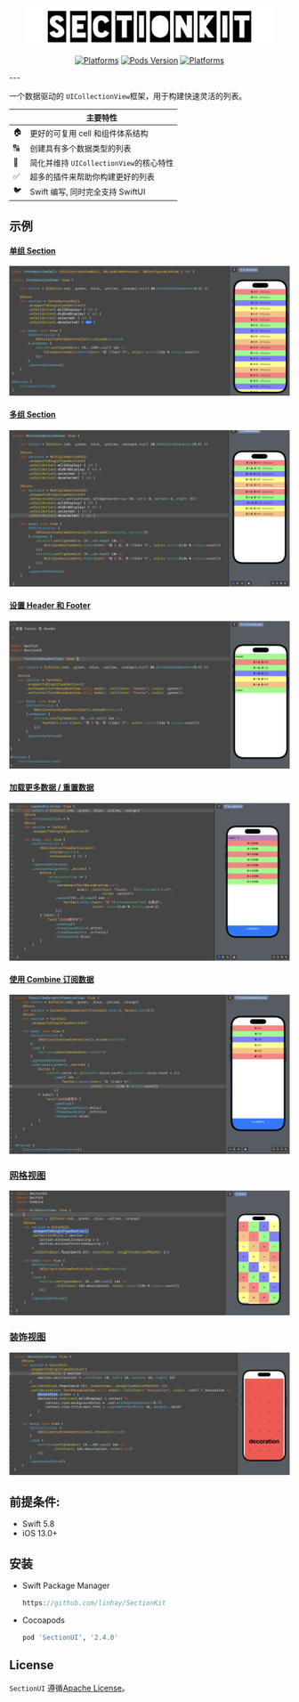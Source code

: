 <p align="center">
  <img src="https://raw.githubusercontent.com/linhay/SectionKit/dev/Documentation/Images/icon.svg" width=450 />
</p>

<p align="center">
<a href="https://deepwiki.com/linhay/SectionKit"><img src="https://deepwiki.com/badge.svg" alt="Platforms"></a>
  <a href="https://cocoapods.org/pods/SectionUI"><img src="https://img.shields.io/cocoapods/v/SectionUI.svg?style=flat" alt="Pods Version"></a>
  <a href="https://instagram.github.io/SectionUI/"><img src="https://img.shields.io/cocoapods/p/SectionUI.svg?style=flat" alt="Platforms"></a>
</p>
---

一个数据驱动的 `UICollectionView`框架，用于构建快速灵活的列表。

|           | 主要特性                                  |
| --------- | ----------------------------------------- |
| &#127968; | 更好的可复用 cell 和组件体系结构          |
| &#128288; | 创建具有多个数据类型的列表                |
| &#128241; | 简化并维持 `UICollectionView`的核心特性 |
| &#9989;   | 超多的插件来帮助你构建更好的列表          |
| &#128038; | Swift 编写, 同时完全支持 SwiftUI          |

## 示例

#### [单组 Section](./Example/01-Introduction.swift)

![01-Introduction](https://github.com/linhay/RepoImages/blob/main/SectionUI/01-Introduction.png?raw=true)

#### [多组 Section](./Example/02-MultipleSection.swift)

![02-MultipleSection](https://github.com/linhay/RepoImages/blob/main/SectionUI/02-MultipleSection.png?raw=true)

#### [设置 Header 和 Footer](./Example/03-FooterAndHeader.swift)

![03-FooterAndHeader](https://github.com/linhay/RepoImages/blob/main/SectionUI/03-FooterAndHeader.png?raw=true)

#### [加载更多数据 / 重置数据](./Example/04-LoadAndPull.swift)

![04-LoadAndPull](https://github.com/linhay/RepoImages/blob/main/SectionUI/04-LoadAndPull.png?raw=true)

#### [使用 Combine 订阅数据](./Example/05-SubscribeDataWithCombine.swift)

![05-SubscribeDataWithCombine](https://github.com/linhay/RepoImages/blob/main/SectionUI/05-SubscribeDataWithCombine.png?raw=true)

### [网格视图](./Example/06-Grid.swift)

![06-Grid](https://github.com/linhay/RepoImages/blob/main/SectionUI/06-Grid.png?raw=true)

### [装饰视图](./Example/07-Decoration.swift)

![07-Decoration](https://github.com/linhay/RepoImages/blob/main/SectionUI/07-Decoration.png?raw=true)

## 前提条件:

- Swift 5.8
- iOS 13.0+

## 安装

- Swift Package Manager

  ```swift
  https://github.com/linhay/SectionKit
  ```
- Cocoapods

  ```ruby
  pod 'SectionUI', '2.4.0'
  ```

## License

`SectionUI` 遵循[Apache License](./LICENSE)。
